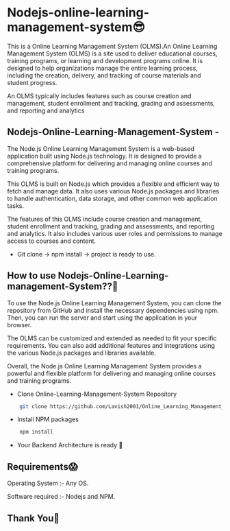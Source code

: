 # Nodejs-online-learning-management-system😎
This is a Online Learning Management System (OLMS).An Online Learning Management System (OLMS) is a site used to deliver educational courses, training programs, or learning and development programs online. It is designed to help organizations manage the entire learning process, including the creation, delivery, and tracking of course materials and student progress.

An OLMS typically includes features such as course creation and management, student enrollment and tracking, grading and assessments, and reporting and analytics


## Nodejs-Online-Learning-Management-System -

The Node.js Online Learning Management System is a web-based application built using Node.js technology. It is designed to provide a comprehensive platform for delivering and managing online courses and training programs.

This OLMS is built on Node.js which provides a flexible and efficient way to fetch and manage data. It also uses various Node.js packages and libraries to handle authentication, data storage, and other common web application tasks.

The features of this OLMS include course creation and management, student enrollment and tracking, grading and assessments, and reporting and analytics. It also includes various user roles and permissions to manage access to courses and content.

- Git clone -> npm install -> project is ready to use. 

## How to use Nodejs-Online-Learning-management-System??🧐

To use the Node.js Online Learning Management System, you can clone the repository from GitHub and install the necessary dependencies using npm. Then, you can run the server and start using the application in your browser.

The OLMS can be customized and extended as needed to fit your specific requirements. You can also add additional features and integrations using the various Node.js packages and libraries available.

Overall, the Node.js Online Learning Management System provides a powerful and flexible platform for delivering and managing online courses and training programs.

- Clone Online-Learning-Management-System Repository
```bash
    git clone https://github.com/Lavish2001/Online_Learning_Management_System.git
```
- Install NPM packages 
```bash
    npm install
```
- Your Backend Architecture is ready 🤙

## Requirements😱

 Operating System  :- Any OS.

 Software required :- Nodejs and NPM.


## Thank You🙏
